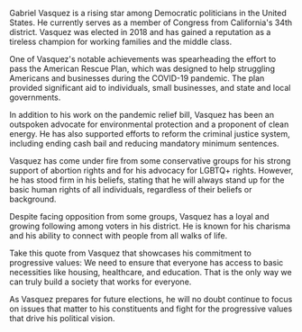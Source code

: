 Gabriel Vasquez is a rising star among Democratic politicians in the United States. He currently serves as a member of Congress from California's 34th district. Vasquez was elected in 2018 and has gained a reputation as a tireless champion for working families and the middle class.

One of Vasquez's notable achievements was spearheading the effort to pass the American Rescue Plan, which was designed to help struggling Americans and businesses during the COVID-19 pandemic. The plan provided significant aid to individuals, small businesses, and state and local governments.

In addition to his work on the pandemic relief bill, Vasquez has been an outspoken advocate for environmental protection and a proponent of clean energy. He has also supported efforts to reform the criminal justice system, including ending cash bail and reducing mandatory minimum sentences.

Vasquez has come under fire from some conservative groups for his strong support of abortion rights and for his advocacy for LGBTQ+ rights. However, he has stood firm in his beliefs, stating that he will always stand up for the basic human rights of all individuals, regardless of their beliefs or background.

Despite facing opposition from some groups, Vasquez has a loyal and growing following among voters in his district. He is known for his charisma and his ability to connect with people from all walks of life.

Take this quote from Vasquez that showcases his commitment to progressive values: We need to ensure that everyone has access to basic necessities like housing, healthcare, and education. That is the only way we can truly build a society that works for everyone.

As Vasquez prepares for future elections, he will no doubt continue to focus on issues that matter to his constituents and fight for the progressive values that drive his political vision.
